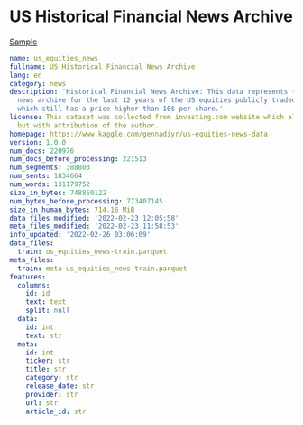 # US Historical Financial News Archive
 
[Sample](../sample/us_equities_news.txt)
 
<!-- MARKDOWN-AUTO-DOCS:START (CODE:src=../../../ekorpkit/resources/corpora/us_equities_news.yaml) -->
<!-- The below code snippet is automatically added from ../../../ekorpkit/resources/corpora/us_equities_news.yaml -->
```yaml
name: us_equities_news
fullname: US Historical Financial News Archive
lang: en
category: news
description: 'Historical Financial News Archive: This data represents the historical
  news archive for the last 12 years of the US equities publicly traded on NYSE/NASDAQ
  which still has a price higher than 10$ per share.'
license: This dataset was collected from investing.com website which allows data usage
  but with attribution of the author.
homepage: https://www.kaggle.com/gennadiyr/us-equities-news-data
version: 1.0.0
num_docs: 220976
num_docs_before_processing: 221513
num_segments: 388803
num_sents: 1834664
num_words: 131179752
size_in_bytes: 748850122
num_bytes_before_processing: 773407145
size_in_human_bytes: 714.16 MiB
data_files_modified: '2022-02-23 12:05:58'
meta_files_modified: '2022-02-23 11:58:53'
info_updated: '2022-02-26 03:06:09'
data_files:
  train: us_equities_news-train.parquet
meta_files:
  train: meta-us_equities_news-train.parquet
features:
  columns:
    id: id
    text: text
    split: null
  data:
    id: int
    text: str
  meta:
    id: int
    ticker: str
    title: str
    category: str
    release_date: str
    provider: str
    url: str
    article_id: str
```
<!-- MARKDOWN-AUTO-DOCS:END -->
